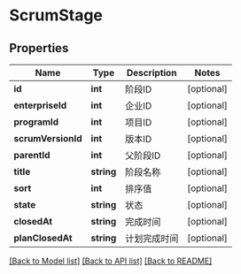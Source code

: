 # ScrumStage

## Properties
Name | Type | Description | Notes
------------ | ------------- | ------------- | -------------
**id** | **int** | 阶段ID | [optional] 
**enterpriseId** | **int** | 企业ID | [optional] 
**programId** | **int** | 项目ID | [optional] 
**scrumVersionId** | **int** | 版本ID | [optional] 
**parentId** | **int** | 父阶段ID | [optional] 
**title** | **string** | 阶段名称 | [optional] 
**sort** | **int** | 排序值 | [optional] 
**state** | **string** | 状态 | [optional] 
**closedAt** | **string** | 完成时间 | [optional] 
**planClosedAt** | **string** | 计划完成时间 | [optional] 

[[Back to Model list]](../../README.md#documentation-for-models) [[Back to API list]](../../README.md#documentation-for-api-endpoints) [[Back to README]](../../README.md)


